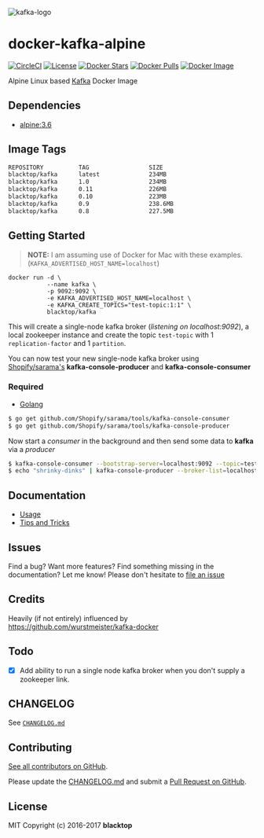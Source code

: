 ![kafka-logo](https://raw.githubusercontent.com/blacktop/docker-kafka-alpine/master/docs/kafka-logo.png)

# docker-kafka-alpine

[![CircleCI](https://circleci.com/gh/blacktop/docker-kafka-alpine.png?style=shield)](https://circleci.com/gh/blacktop/docker-kafka-alpine) [![License](http://img.shields.io/:license-mit-blue.svg)](http://doge.mit-license.org) [![Docker Stars](https://img.shields.io/docker/stars/blacktop/kafka.svg)](https://hub.docker.com/r/blacktop/kafka/) [![Docker Pulls](https://img.shields.io/docker/pulls/blacktop/kafka.svg)](https://hub.docker.com/r/blacktop/kafka/) [![Docker Image](https://img.shields.io/badge/docker%20image-234MB-blue.svg)](https://hub.docker.com/r/blacktop/kafka/)

Alpine Linux based [Kafka](http://kafka.apache.org/downloads.html) Docker Image

## Dependencies

- [alpine:3.6](https://hub.docker.com/_/alpine/)

## Image Tags

```bash
REPOSITORY          TAG                 SIZE
blacktop/kafka      latest              234MB
blacktop/kafka      1.0                 234MB
blacktop/kafka      0.11                226MB
blacktop/kafka      0.10                223MB
blacktop/kafka      0.9                 238.6MB
blacktop/kafka      0.8                 227.5MB
```

## Getting Started

> **NOTE:** I am assuming use of Docker for Mac with these examples. (`KAFKA_ADVERTISED_HOST_NAME=localhost`)

```
docker run -d \
           --name kafka \
           -p 9092:9092 \
           -e KAFKA_ADVERTISED_HOST_NAME=localhost \
           -e KAFKA_CREATE_TOPICS="test-topic:1:1" \
           blacktop/kafka
```

This will create a single-node kafka broker (_listening on localhost:9092_), a local zookeeper instance and create the topic `test-topic` with 1 `replication-factor` and 1 `partition`.

You can now test your new single-node kafka broker using [Shopify/sarama's](https://github.com/Shopify/sarama) **kafka-console-producer** and **kafka-console-consumer**

### Required

- [Golang](https://golang.org/doc/install)

```bash
$ go get github.com/Shopify/sarama/tools/kafka-console-consumer
$ go get github.com/Shopify/sarama/tools/kafka-console-producer
```

Now start a _consumer_ in the background and then send some data to **kafka** via a _producer_

```bash
$ kafka-console-consumer --bootstrap-server=localhost:9092 --topic=test-topic &
$ echo "shrinky-dinks" | kafka-console-producer --broker-list=localhost:9092 --topic=test-topic
```

## Documentation

- [Usage](https://github.com/blacktop/docker-kafka-alpine/blob/master/docs/usage.md)
- [Tips and Tricks](https://github.com/blacktop/docker-kafka-alpine/blob/master/docs/tips.md)

## Issues

Find a bug? Want more features? Find something missing in the documentation? Let me know! Please don't hesitate to [file an issue](https://github.com/blacktop/docker-kafka-alpine/issues/new)

## Credits

Heavily (if not entirely) influenced by <https://github.com/wurstmeister/kafka-docker>

## Todo

- [x] Add ability to run a single node kafka broker when you don't supply a zookeeper link.

## CHANGELOG

See [`CHANGELOG.md`](https://github.com/blacktop/docker-kafka-alpine/blob/master/CHANGELOG.md)

## Contributing

[See all contributors on GitHub](https://github.com/blacktop/docker-kafka-alpine/graphs/contributors).

Please update the [CHANGELOG.md](https://github.com/blacktop/docker-kafka-alpine/blob/master/CHANGELOG.md) and submit a [Pull Request on GitHub](https://help.github.com/articles/using-pull-requests/).

## License

MIT Copyright (c) 2016-2017 **blacktop**
